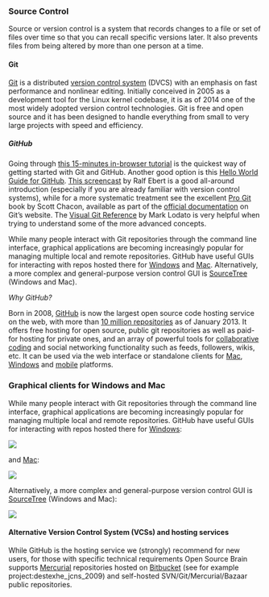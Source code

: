 ### Source Control

Source or version control is a system that records changes to a file or set of files over time so that you can recall specific versions later. It also prevents files from being altered by more than one person at a time.

#### Git

[Git](http://git-scm.com/) is a distributed [version control system](http://en.wikipedia.org/wiki/Revision_control) (DVCS) with an emphasis on fast performance and nonlinear editing. Initially conceived in 2005 as a development tool for the Linux kernel codebase, it is as of 2014 one of the most widely adopted version control technologies. Git is free and open source and it has been designed to handle everything from small to very large projects with speed and efficiency.

##### GitHub

Going through [this 15-minutes in-browser tutorial](http://try.github.com/levels/1/challenges/1) is the quickest way of getting started with Git and GitHub. Another good option is this [Hello World Guide for GitHub](https://guides.github.com/activities/hello-world/). [This screencast](http://www.ralfebert.de/blog/tools/git_screencast/) by Ralf Ebert is a good all-around introduction (especially if you are already familiar with version control systems), while for a more systematic treatment see the excellent [Pro Git](http://git-scm.com/book) book by Scott Chacon, available as part of the [official documentation](http://git-scm.com/doc) on Git’s website. The [Visual Git Reference](http://marklodato.github.io/visual-git-guide/index-en.html) by Mark Lodato is very helpful when trying to understand some of the more advanced concepts.

While many people interact with Git repositories through the command line interface, graphical applications are becoming increasingly popular for managing multiple local and remote repositories. GitHub have useful GUIs for interacting with repos hosted there for [Windows](http://windows.github.com/) and [Mac](http://mac.github.com/). Alternatively, a more complex and general-purpose version control GUI is [SourceTree](http://sourcetreeapp.com/) (Windows and Mac).

*Why GitHub?*

Born in 2008, [GitHub](https://github.com/) is now the largest open source code hosting service on the web, with more than [10 million repositories](https://github.com/blog/1724-10-million-repositories) as of January 2013. It offers free hosting for open source, public git repositories as well as paid-for hosting for private ones, and an array of powerful tools for [collaborative coding](https://github.com/features/projects) and social networking functionality such as feeds, followers, wikis, etc. It can be used via the web interface or standalone clients for [Mac](http://mac.github.com/), [Windows](http://windows.github.com/) and [mobile](http://mobile.github.com/) platforms.

### Graphical clients for Windows and Mac

While many people interact with Git repositories through the command line interface, graphical applications are becoming increasingly popular for managing multiple local and remote repositories. GitHub have useful GUIs for interacting with repos hosted there for [Windows](http://windows.github.com/):

![](https://raw.githubusercontent.com/OpenSourceBrain/OSB_Documentation/master/resources/images/GuiWin.png)

and [Mac](http://mac.github.com/):

![](https://raw.githubusercontent.com/OpenSourceBrain/OSB_Documentation/master/resources/images/GuiMac.png)

Alternatively, a more complex and general-purpose version control GUI is [SourceTree](http://sourcetreeapp.com/) (Windows and Mac):

![](https://raw.githubusercontent.com/OpenSourceBrain/OSB_Documentation/master/resources/images/SourceTree.png)

#### Alternative Version Control System (VCSs) and hosting services

While GitHub is the hosting service we (strongly) recommend for new users, for those with specific technical requirements Open Source Brain supports [Mercurial](http://mercurial.selenic.com/) repositories hosted on [Bitbucket](https://bitbucket.org/) (see for example project:destexhe\_jcns\_2009) and self-hosted SVN/Git/Mercurial/Bazaar public repositories.
 